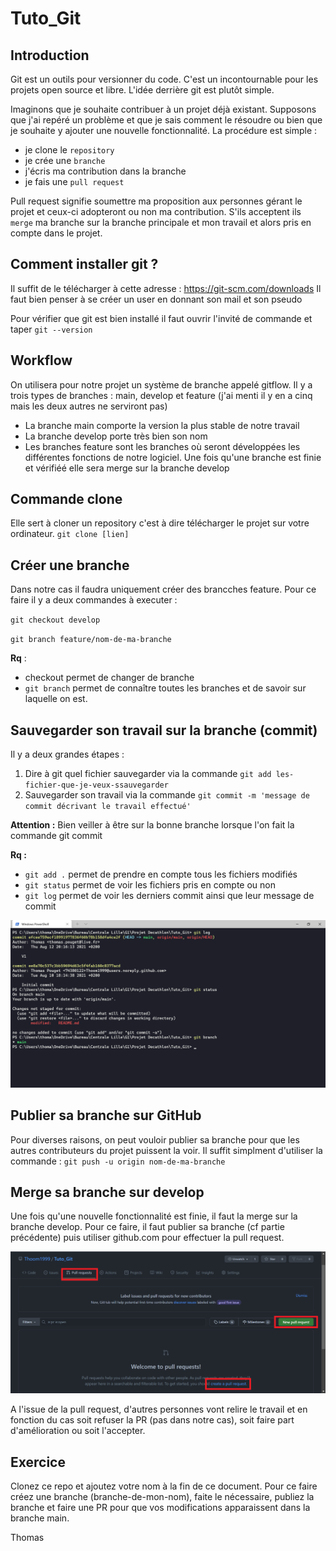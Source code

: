 # Tuto_Git

## Introduction

Git est un outils pour versionner du code. C'est un incontournable pour les projets open source et libre. L'idée derrière git est plutôt simple.

Imaginons que je souhaite contribuer à un projet déjà existant. Supposons que j'ai repéré un problème et que je sais comment le résoudre ou bien que je souhaite y ajouter une nouvelle fonctionnalité. La procédure est simple : 
* je clone le `repository`
* je crée une `branche`
* j'écris ma contribution dans la branche
* je fais une `pull request` 

Pull request signifie soumettre ma proposition aux personnes gérant le projet et ceux-ci adopteront ou non ma contribution. S'ils acceptent ils `merge` ma branche sur la branche principale et mon travail et alors pris en compte dans le projet.

## Comment installer git ? 

Il suffit de le télécharger à cette adresse : https://git-scm.com/downloads Il faut bien penser à se créer un user en donnant son mail et son pseudo

Pour vérifier que git est bien installé il faut ouvrir l'invité de commande et taper `git --version`

## Workflow 

On utilisera pour notre projet un système de branche appelé gitflow. Il y a trois types de branches : main, develop et feature (j'ai menti il y en a cinq mais les deux autres ne serviront pas)
* La branche main comporte la version la plus stable de notre travail
* La branche develop porte très bien son nom
* Les branches feature sont les branches où seront développées les différentes fonctions de notre logiciel. Une fois qu'une branche est finie et vérifiéé elle sera merge sur la branche develop

## Commande clone

Elle sert à cloner un repository c'est à dire télécharger le projet sur votre ordinateur. 
`git clone [lien]`

## Créer une branche

Dans notre cas il faudra uniquement créer des brancches feature. Pour ce faire il y a deux commandes à executer : 

`git checkout develop`

`git branch feature/nom-de-ma-branche`

__Rq__ : 
* checkout permet de changer de branche
* `git branch` permet de connaître toutes les branches et de savoir sur laquelle on est.

## Sauvegarder son travail sur la branche (commit)

Il y a deux grandes étapes : 
1. Dire à git quel fichier sauvegarder via la commande 
`git add les-fichier-que-je-veux-ssauvegarder`
1. Sauvegarder son travail via la commande `git commit -m 'message de commit décrivant le travail effectué'`

__Attention :__ Bien veiller à être sur la bonne branche lorsque l'on fait la commande git commit

__Rq :__ 
* `git add .` permet de prendre en compte tous les fichiers modifiés
* `git status` permet de voir les fichiers pris en compte ou non
* `git log` permet de voir les derniers commit ainsi que leur message de commit

![](https://github.com/Thoom1999/Tuto_Git/blob/17f72e1bf235e52a0732e242e70aa3146de70eaf/images/2021-08-13_11h26_31.png?raw=true)

## Publier sa branche sur GitHub 

Pour diverses raisons, on peut vouloir publier sa branche pour que les autres contributeurs du projet puissent la voir. 
Il suffit simplment d'utiliser la commande : `git push -u origin nom-de-ma-branche`

## Merge sa branche sur develop 

Une fois qu'une nouvelle fonctionnalité est finie, il faut la merge sur la branche develop. 
Pour ce faire, il faut publier sa branche (cf partie précédente) puis utiliser github.com pour effectuer la pull request.

![](https://github.com/Thoom1999/Tuto_Git/blob/40ef4569b99d05e55e0802c5276e0775ca59d169/images/2021-08-12_19h59_44.png?raw=true)

A l'issue de la pull request, d'autres personnes vont relire le travail et en fonction du cas soit refuser la PR (pas dans notre cas), soit faire part d'amélioration ou soit l'accepter.

## Exercice 

Clonez ce repo et ajoutez votre nom à la fin de ce document. Pour ce faire créez une branche (branche-de-mon-nom), faite le nécessaire, publiez la branche et faire une PR pour que vos modifications apparaissent dans la branche main.

Thomas
